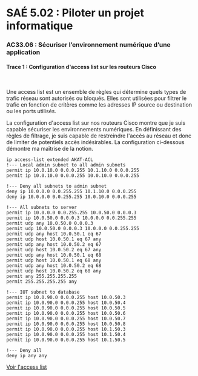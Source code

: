 # SAÉ 5.02 : Piloter un projet informatique
###  AC33.06 : Sécuriser l’environnement numérique d’une application
#### Trace 1 : Configuration d'access list sur les routeurs Cisco

<br/>

Une access list est un ensemble de règles qui détermine quels types de trafic réseau sont autorisés ou bloqués. Elles sont utilisées pour filtrer le trafic en fonction de critères comme les adresses IP source ou destination ou les ports utilisés.

La configuration d'access list sur nos routeurs Cisco montre que je suis capable sécuriser les environnements numériques. En définissant des règles de filtrage, je suis capable de restreindre l'accès au réseau et donc de limiter de potentiels accès indésirables. La configuration ci-dessous démontre ma maîtrise de la notion.
<br/>

```
ip access-list extended AKAT-ACL
!--- Local admin subnet to all admin subnets
permit ip 10.0.10.0 0.0.0.255 10.1.10.0 0.0.0.255
permit ip 10.0.10.0 0.0.0.255 10.0.10.0 0.0.0.255

!--- Deny all subnets to admin subnet
deny ip 10.0.0.0 0.0.255.255 10.1.10.0 0.0.0.255
deny ip 10.0.0.0 0.0.255.255 10.0.10.0 0.0.0.255

!--- All subnets to server
permit ip 10.0.0.0 0.0.255.255 10.0.50.0 0.0.0.3
permit ip 10.0.50.0 0.0.0.3 10.0.0.0 0.0.255.255
permit udp any 10.0.50.0 0.0.0.3
permit udp 10.0.50.0 0.0.0.3 10.0.0.0 0.0.255.255
permit udp any host 10.0.50.1 eq 67
permit udp host 10.0.50.1 eq 67 any
permit udp any host 10.0.50.2 eq 67
permit udp host 10.0.50.2 eq 67 any
permit udp any host 10.0.50.1 eq 68
permit udp host 10.0.50.1 eq 68 any
permit udp any host 10.0.50.2 eq 68
permit udp host 10.0.50.2 eq 68 any
permit any 255.255.255.255
permit 255.255.255.255 any

!--- IOT subnet to database
permit ip 10.0.90.0 0.0.0.255 host 10.0.50.3
permit ip 10.0.90.0 0.0.0.255 host 10.0.50.4
permit ip 10.0.90.0 0.0.0.255 host 10.0.50.5
permit ip 10.0.90.0 0.0.0.255 host 10.0.50.6
permit ip 10.0.90.0 0.0.0.255 host 10.0.50.7
permit ip 10.0.90.0 0.0.0.255 host 10.0.50.8
permit ip 10.0.90.0 0.0.0.255 host 10.1.50.3
permit ip 10.0.90.0 0.0.0.255 host 10.1.50.4
permit ip 10.0.90.0 0.0.0.255 host 10.1.50.5

!--- Deny all
deny ip any any
```

[Voir l'access list](https://github.com/ThomasM2568/sae502/blob/main/Configuration/acl)
